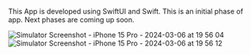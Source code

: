 This App is developed using SwiftUI and Swift.
This is an initial phase of app. Next phases are coming up soon.

![Simulator Screenshot - iPhone 15 Pro - 2024-03-06 at 19 56 04](https://github.com/PrajaktaJ93/SwiftUIMyBudgetApp/assets/117655777/fad227b6-e3a9-40a9-8c86-94801b90a540)
![Simulator Screenshot - iPhone 15 Pro - 2024-03-06 at 19 56 12](https://github.com/PrajaktaJ93/SwiftUIMyBudgetApp/assets/117655777/f940d60c-26ef-4c21-9922-c266f27c57c0)
